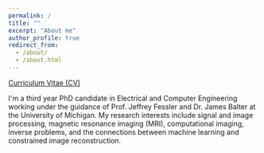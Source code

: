 ```yaml
---
permalink: /
title: ""
excerpt: "About me"
author_profile: true
redirect_from: 
  - /about/
  - /about.html
---
```


[Curriculum Vitae (CV)](https://ralobos.github.io/files/rj_cv_resume_04-2024.pdf)

I'm a third year PhD candidate in Electrical and Computer Engineering working under the guidance of Prof. Jeffrey Fessler and Dr. James Balter at the University of Michigan. My research interests include signal and image processing, magnetic resonance imaging (MRI), computational imaging, inverse problems, and the connections between machine learning and constrained image reconstruction.
